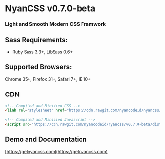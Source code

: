 # NyanCSS v0.7.0-beta
### Light and Smooth Modern CSS Framwork

## Sass Requirements:
- Ruby Sass 3.3+, LibSass 0.6+

## Supported Browsers:
Chrome 35+, Firefox 31+, Safari 7+, IE 10+

## CDN
```html
<!-- Compiled and Minified CSS -->
<link rel="stylesheet" href="https://cdn.rawgit.com/nyancodeid/nyancss/v0.7.0-beta/dist/css/nyan.min.css" >
 
<!-- Compiled and Minified Javascript -->
<script src="https://cdn.rawgit.com/nyancodeid/nyancss/v0.7.0-beta/dist/js/nyan.min.js" defer ></script>
```

## Demo and Documentation
[https://getnyancss.com](https://getnyancss.com)